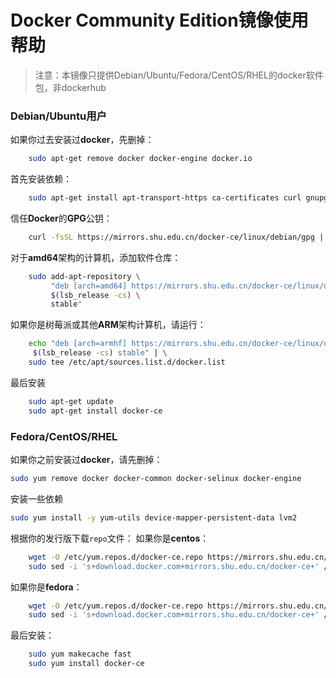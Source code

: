 #  Docker Community Edition镜像使用帮助

> 注意：本镜像只提供Debian/Ubuntu/Fedora/CentOS/RHEL的docker软件包，非dockerhub

###  Debian/Ubuntu用户 

如果你过去安装过**docker**，先删掉：
```bash
    sudo apt-get remove docker docker-engine docker.io
```
首先安装依赖：
```bash
    sudo apt-get install apt-transport-https ca-certificates curl gnupg2 software-properties-common
```
信任**Docker**的**GPG**公钥：
```bash
    curl -fsSL https://mirrors.shu.edu.cn/docker-ce/linux/debian/gpg | sudo apt-key add -
```
对于**amd64**架构的计算机，添加软件仓库：
```bash
    sudo add-apt-repository \ 
         "deb [arch=amd64] https://mirrors.shu.edu.cn/docker-ce/linux/debian" \
         $(lsb_release -cs) \
         stable"
```
如果你是树莓派或其他**ARM**架构计算机，请运行：
```bash
    echo "deb [arch=armhf] https://mirrors.shu.edu.cn/docker-ce/linux/debian \
     $(lsb_release -cs) stable" | \
    sudo tee /etc/apt/sources.list.d/docker.list
```
最后安装
```bash
    sudo apt-get update
    sudo apt-get install docker-ce
```

###  Fedora/CentOS/RHEL

如果你之前安装过**docker**，请先删掉：

```bash
sudo yum remove docker docker-common docker-selinux docker-engine
```

安装一些依赖

```bash
sudo yum install -y yum-utils device-mapper-persistent-data lvm2
```

根据你的发行版下载`repo`文件： 
如果你是**centos**：
```bash
    wget -O /etc/yum.repos.d/docker-ce.repo https://mirrors.shu.edu.cn/docker-ce/linux/centos/docker-ce.repo
    sudo sed -i 's+download.docker.com+mirrors.shu.edu.cn/docker-ce+' /etc/yum.repos.d/docker-ce.repo
```
如果你是**fedora**：   
```bash
    wget -O /etc/yum.repos.d/docker-ce.repo https://mirrors.shu.edu.cn/docker-ce/linux/fedora/docker-ce.repo
    sudo sed -i 's+download.docker.com+mirrors.shu.edu.cn/docker-ce+' /etc/yum.repos.d/docker-ce.repo
```
最后安装：
```bash
    sudo yum makecache fast
    sudo yum install docker-ce
```